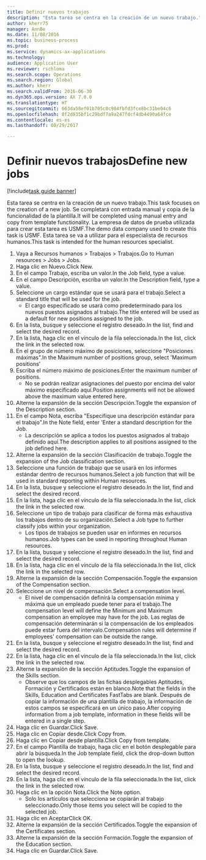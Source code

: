 ```yaml
--- 
title: Definir nuevos trabajos
description: "Esta tarea se centra en la creación de un nuevo trabajo."
author: kherr75
manager: AnnBe
ms.date: 11/08/2016
ms.topic: business-process
ms.prod: 
ms.service: dynamics-ax-applications
ms.technology: 
audience: Application User
ms.reviewer: rschloma
ms.search.scope: Operations
ms.search.region: Global
ms.author: kherr
ms.search.validFrom: 2016-06-30
ms.dyn365.ops.version: AX 7.0.0
ms.translationtype: HT
ms.sourcegitcommit: 663da58ef01b705c0c984fbfd3fce8bc31be04c6
ms.openlocfilehash: 8f2d835bf1c29bdf7a9a247fdcf4db4490a64fce
ms.contentlocale: es-es
ms.lasthandoff: 08/29/2017

---
```

# <a name="define-new-jobs"></a><span data-ttu-id="2e835-103">Definir nuevos trabajos</span><span class="sxs-lookup"><span data-stu-id="2e835-103">Define new jobs</span></span>

[!include[task guide banner](../../includes/task-guide-banner.md)]

<span data-ttu-id="2e835-104">Esta tarea se centra en la creación de un nuevo trabajo.</span><span class="sxs-lookup"><span data-stu-id="2e835-104">This task focuses on the creation of a new job.</span></span> <span data-ttu-id="2e835-105">Se completará con entrada manual y copia de la funcionalidad de la plantilla.</span><span class="sxs-lookup"><span data-stu-id="2e835-105">It will be completed using manual entry and copy from template functionality.</span></span> <span data-ttu-id="2e835-106">La empresa de datos de prueba utilizada para crear esta tarea es USMF.</span><span class="sxs-lookup"><span data-stu-id="2e835-106">The demo data company used to create this task is USMF.</span></span> <span data-ttu-id="2e835-107">Esta tarea se va a utilizar para el especialista de recursos humanos.</span><span class="sxs-lookup"><span data-stu-id="2e835-107">This task is intended for the human resources specialist.</span></span>

1. <span data-ttu-id="2e835-108">Vaya a Recursos humanos > Trabajos > Trabajos.</span><span class="sxs-lookup"><span data-stu-id="2e835-108">Go to Human resources > Jobs > Jobs.</span></span>
2. <span data-ttu-id="2e835-109">Haga clic en Nuevo.</span><span class="sxs-lookup"><span data-stu-id="2e835-109">Click New.</span></span>
3. <span data-ttu-id="2e835-110">En el campo Trabajo, escriba un valor.</span><span class="sxs-lookup"><span data-stu-id="2e835-110">In the Job field, type a value.</span></span>
4. <span data-ttu-id="2e835-111">En el campo Descripción, escriba un valor.</span><span class="sxs-lookup"><span data-stu-id="2e835-111">In the Description field, type a value.</span></span>
5. <span data-ttu-id="2e835-112">Seleccione un cargo estándar que se usará para el trabajo.</span><span class="sxs-lookup"><span data-stu-id="2e835-112">Select a standard title that will be used for the job.</span></span> 
    * <span data-ttu-id="2e835-113">El cargo especificado se usará como predeterminado para los nuevos puestos asignados al trabajo.</span><span class="sxs-lookup"><span data-stu-id="2e835-113">The title entered will be used as a default for new positions assigned to the job.</span></span>  
6. <span data-ttu-id="2e835-114">En la lista, busque y seleccione el registro deseado.</span><span class="sxs-lookup"><span data-stu-id="2e835-114">In the list, find and select the desired record.</span></span>
7. <span data-ttu-id="2e835-115">En la lista, haga clic en el vínculo de la fila seleccionada.</span><span class="sxs-lookup"><span data-stu-id="2e835-115">In the list, click the link in the selected row.</span></span>
8. <span data-ttu-id="2e835-116">En el grupo de número máximo de posiciones, seleccione "Posiciones máximas".</span><span class="sxs-lookup"><span data-stu-id="2e835-116">In the Maximum number of positions group, select 'Maximum positions'</span></span>
9. <span data-ttu-id="2e835-117">Escriba el número máximo de posiciones.</span><span class="sxs-lookup"><span data-stu-id="2e835-117">Enter the maximum number of positions.</span></span> 
    * <span data-ttu-id="2e835-118">No se podrán realizar asignaciones del puesto por encima del valor máximo especificado aquí.</span><span class="sxs-lookup"><span data-stu-id="2e835-118">Position assignments will not be allowed above the maximum value entered here.</span></span>  
10. <span data-ttu-id="2e835-119">Alterne la expansión de la sección Descripción.</span><span class="sxs-lookup"><span data-stu-id="2e835-119">Toggle the expansion of the Description section.</span></span>
11. <span data-ttu-id="2e835-120">En el campo Nota, escriba "Especifique una descripción estándar para el trabajo".</span><span class="sxs-lookup"><span data-stu-id="2e835-120">In the Note field, enter 'Enter a standard description for the Job.</span></span>
    * <span data-ttu-id="2e835-121">La descripción se aplica a todos los puestos asignados al trabajo definido aquí.</span><span class="sxs-lookup"><span data-stu-id="2e835-121">The description applies to all positions assigned to the job defined here.</span></span>  
12. <span data-ttu-id="2e835-122">Alterne la expansión de la sección Clasificación de trabajo.</span><span class="sxs-lookup"><span data-stu-id="2e835-122">Toggle the expansion of the Job classification section.</span></span>
13. <span data-ttu-id="2e835-123">Seleccione una función de trabajo que se usará en los informes estándar dentro de recursos humanos.</span><span class="sxs-lookup"><span data-stu-id="2e835-123">Select a job function that will be used in standard reporting within Human resources.</span></span>
14. <span data-ttu-id="2e835-124">En la lista, busque y seleccione el registro deseado.</span><span class="sxs-lookup"><span data-stu-id="2e835-124">In the list, find and select the desired record.</span></span>
15. <span data-ttu-id="2e835-125">En la lista, haga clic en el vínculo de la fila seleccionada.</span><span class="sxs-lookup"><span data-stu-id="2e835-125">In the list, click the link in the selected row.</span></span>
16. <span data-ttu-id="2e835-126">Seleccione un tipo de trabajo para clasificar de forma más exhaustiva los trabajos dentro de su organización.</span><span class="sxs-lookup"><span data-stu-id="2e835-126">Select a Job type to further classify jobs within your organization.</span></span> 
    * <span data-ttu-id="2e835-127">Los tipos de trabajos se pueden usar en informes en recursos humanos.</span><span class="sxs-lookup"><span data-stu-id="2e835-127">Job types can be used in reporting throughout Human resources.</span></span>  
17. <span data-ttu-id="2e835-128">En la lista, busque y seleccione el registro deseado.</span><span class="sxs-lookup"><span data-stu-id="2e835-128">In the list, find and select the desired record.</span></span>
18. <span data-ttu-id="2e835-129">En la lista, haga clic en el vínculo de la fila seleccionada.</span><span class="sxs-lookup"><span data-stu-id="2e835-129">In the list, click the link in the selected row.</span></span>
19. <span data-ttu-id="2e835-130">Alterne la expansión de la sección Compensación.</span><span class="sxs-lookup"><span data-stu-id="2e835-130">Toggle the expansion of the Compensation section.</span></span>
20. <span data-ttu-id="2e835-131">Seleccione un nivel de compensación.</span><span class="sxs-lookup"><span data-stu-id="2e835-131">Select a compensation level.</span></span>
    * <span data-ttu-id="2e835-132">El nivel de compensación definirá la compensación mínima y máxima que un empleado puede tener para el trabajo.</span><span class="sxs-lookup"><span data-stu-id="2e835-132">The compensation level will define the Minimum and Maximum compensation an employee may have for the job.</span></span> <span data-ttu-id="2e835-133">Las reglas de compensación determinarán si la compensación de los empleados puede estar fuera del intervalo.</span><span class="sxs-lookup"><span data-stu-id="2e835-133">Compensation rules will determine if employees' compensation can be outside the range.</span></span>  
21. <span data-ttu-id="2e835-134">En la lista, busque y seleccione el registro deseado.</span><span class="sxs-lookup"><span data-stu-id="2e835-134">In the list, find and select the desired record.</span></span>
22. <span data-ttu-id="2e835-135">En la lista, haga clic en el vínculo de la fila seleccionada.</span><span class="sxs-lookup"><span data-stu-id="2e835-135">In the list, click the link in the selected row.</span></span>
23. <span data-ttu-id="2e835-136">Alterne la expansión de la sección Aptitudes.</span><span class="sxs-lookup"><span data-stu-id="2e835-136">Toggle the expansion of the Skills section.</span></span>
    * <span data-ttu-id="2e835-137">Observe que los campos de las fichas desplegables Aptitudes, Formación y Certificados están en blanco.</span><span class="sxs-lookup"><span data-stu-id="2e835-137">Note that the fields in the Skills, Education and Certificates FastTabs are blank.</span></span> <span data-ttu-id="2e835-138">Después de copiar la información de una plantilla de trabajo, la información de estos campos se especificará en un único paso.</span><span class="sxs-lookup"><span data-stu-id="2e835-138">After copying information from a job template, information in these fields will be entered in a single step.</span></span>   
24. <span data-ttu-id="2e835-139">Haga clic en Guardar.</span><span class="sxs-lookup"><span data-stu-id="2e835-139">Click Save.</span></span>
25. <span data-ttu-id="2e835-140">Haga clic en Copiar desde.</span><span class="sxs-lookup"><span data-stu-id="2e835-140">Click Copy from.</span></span>
26. <span data-ttu-id="2e835-141">Haga clic en Copiar desde plantilla.</span><span class="sxs-lookup"><span data-stu-id="2e835-141">Click Copy from template.</span></span>
27. <span data-ttu-id="2e835-142">En el campo Plantilla de trabajo, haga clic en el botón desplegable para abrir la búsqueda.</span><span class="sxs-lookup"><span data-stu-id="2e835-142">In the Job template field, click the drop-down button to open the lookup.</span></span>
28. <span data-ttu-id="2e835-143">En la lista, busque y seleccione el registro deseado.</span><span class="sxs-lookup"><span data-stu-id="2e835-143">In the list, find and select the desired record.</span></span>
29. <span data-ttu-id="2e835-144">En la lista, haga clic en el vínculo de la fila seleccionada.</span><span class="sxs-lookup"><span data-stu-id="2e835-144">In the list, click the link in the selected row.</span></span>
30. <span data-ttu-id="2e835-145">Haga clic en la opción Nota.</span><span class="sxs-lookup"><span data-stu-id="2e835-145">Click the Note option.</span></span>
    * <span data-ttu-id="2e835-146">Solo los artículos que selecciona se copiarán al trabajo seleccionado.</span><span class="sxs-lookup"><span data-stu-id="2e835-146">Only those items you select will be copied to the selected job.</span></span>    
31. <span data-ttu-id="2e835-147">Haga clic en Aceptar</span><span class="sxs-lookup"><span data-stu-id="2e835-147">Click OK.</span></span>
32. <span data-ttu-id="2e835-148">Alterne la expansión de la sección Certificados.</span><span class="sxs-lookup"><span data-stu-id="2e835-148">Toggle the expansion of the Certificates section.</span></span>
33. <span data-ttu-id="2e835-149">Alterne la expansión de la sección Formación.</span><span class="sxs-lookup"><span data-stu-id="2e835-149">Toggle the expansion of the Education section.</span></span>
34. <span data-ttu-id="2e835-150">Haga clic en Guardar.</span><span class="sxs-lookup"><span data-stu-id="2e835-150">Click Save.</span></span>


